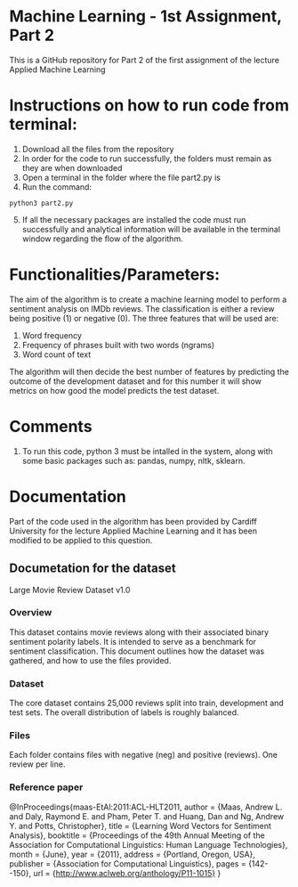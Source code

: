 # Machine Learning - 1st Assignment, Part 2
This is a GitHub repository for Part 2 of the first assignment of the lecture Applied Machine Learning


# Instructions on how to run code from terminal:
1. Download all the files from the repository
2. In order for the code to run successfully, the folders must remain as they are when downloaded
3. Open a terminal in the folder where the file part2.py is
4. Run the command:
```
python3 part2.py
```
5. If all the necessary packages are installed the code must run successfully and analytical information will be available in the terminal window regarding the flow of the algorithm.

# Functionalities/Parameters:
The aim of the algorithm is to create a machine learning model to perform a sentiment analysis on IMDb reviews. The classification is either a review being positive (1) or negative (0).
The three features that will be used are:
1. Word frequency
2. Frequency of phrases built with two words (ngrams)
3. Word count of text

The algorithm will then decide the best number of features by predicting the outcome of the development dataset and for this number it will show metrics on how good the model predicts the test dataset.

# Comments
1. To run this code, python 3 must be intalled in the system, along with some basic packages such as:
pandas, numpy, nltk, sklearn.

# Documentation

Part of the code used in the algorithm has been provided by Cardiff University for the lecture Applied Machine Learning and it has been modified to be applied to this question.

## Documetation for the dataset

Large Movie Review Dataset v1.0

### Overview

This dataset contains movie reviews along with their associated binary
sentiment polarity labels. It is intended to serve as a benchmark for
sentiment classification. This document outlines how the dataset was
gathered, and how to use the files provided. 

### Dataset 

The core dataset contains 25,000 reviews split into train, development
and test sets. The overall distribution of labels is roughly balanced.

### Files

Each folder contains files with negative (neg) and positive (reviews).
One review per line.

### Reference paper

@InProceedings{maas-EtAl:2011:ACL-HLT2011,
  author    = {Maas, Andrew L.  and  Daly, Raymond E.  and  Pham, Peter T.  and  Huang, Dan  and  Ng, Andrew Y.  and  Potts, Christopher},
  title     = {Learning Word Vectors for Sentiment Analysis},
  booktitle = {Proceedings of the 49th Annual Meeting of the Association for Computational Linguistics: Human Language Technologies},
  month     = {June},
  year      = {2011},
  address   = {Portland, Oregon, USA},
  publisher = {Association for Computational Linguistics},
  pages     = {142--150},
  url       = {http://www.aclweb.org/anthology/P11-1015}
}
